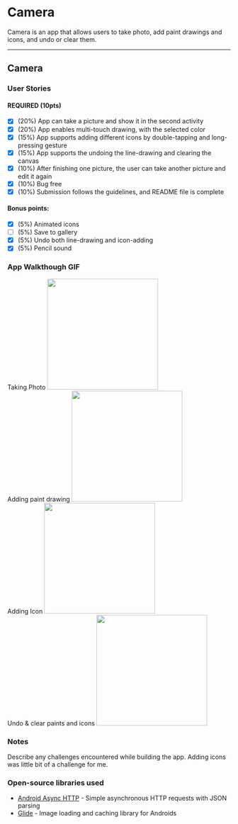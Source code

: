 # Camera
Camera is an app that allows users to take photo, add paint drawings and icons, and undo or clear them. 

---

## Camera

### User Stories

#### REQUIRED (10pts)
- [x] (20%) App can take a picture and show it in the second activity 
- [x] (20%) App enables multi-touch drawing, with the selected color
- [x] (15%) App supports adding different icons by double-tapping and long-pressing gesture 
- [x] (15%) App supports the undoing the line-drawing and clearing the canvas 
- [x] (10%) After finishing one picture, the user can take another picture and edit it again
- [x] (10%) Bug free
- [x] (10%) Submission follows the guidelines, and README file is complete 
#### Bonus points:
- [x] (5%) Animated icons 
- [ ] (5%) Save to gallery
- [x] (5%) Undo both line-drawing and icon-adding
- [x] (5%) Pencil sound
### App Walkthough GIF
Taking Photo
<img src="https://github.com/abrarr18/Camera/blob/master/takingpicgif.gif" width=250><br>
Adding paint drawing
<img src="https://github.com/abrarr18/Camera/blob/master/addpaint.gif" width=250><br>
Adding Icon
<img src="https://github.com/abrarr18/Camera/blob/master/addicon.gif" width=250><br>
Undo & clear paints and icons
<img src="https://github.com/abrarr18/Camera/blob/master/undoclear.gif" width=250><br>

### Notes
Describe any challenges encountered while building the app.
Adding icons was little bit of a challenge for me. 

### Open-source libraries used

- [Android Async HTTP](https://github.com/codepath/CPAsyncHttpClient) - Simple asynchronous HTTP requests with JSON parsing
- [Glide](https://github.com/bumptech/glide) - Image loading and caching library for Androids
